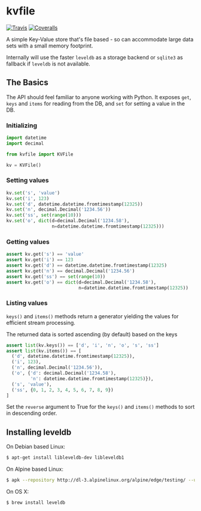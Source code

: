 # kvfile

[![Travis](https://img.shields.io/travis/akariv/kvfile/master.svg)](https://travis-ci.org/akariv/kvfile)
[![Coveralls](http://img.shields.io/coveralls/akariv/kvfile.svg?branch=master)](https://coveralls.io/r/akariv/kvfile?branch=master)

A simple Key-Value store that's file based - so can accommodate large data sets with a small memory footprint.

Internally will use the faster `leveldb` as a storage backend or `sqlite3` as fallback if `leveldb` is not available.

## The Basics

The API should feel familiar to anyone working with Python.
It exposes `get`, `keys` and `items` for reading from the DB, and `set` for setting a value in the DB.

### Initializing

```python
import datetime
import decimal

from kvfile import KVFile

kv = KVFile()
```

### Setting values

```python
kv.set('s', 'value')
kv.set('i', 123)
kv.set('d', datetime.datetime.fromtimestamp(12325))
kv.set('n', decimal.Decimal('1234.56'))
kv.set('ss', set(range(10)))
kv.set('o', dict(d=decimal.Decimal('1234.58'), 
                 n=datetime.datetime.fromtimestamp(12325)))
```

### Getting values

```python
assert kv.get('s') == 'value'
assert kv.get('i') == 123
assert kv.get('d') == datetime.datetime.fromtimestamp(12325)
assert kv.get('n') == decimal.Decimal('1234.56')
assert kv.get('ss') == set(range(10))
assert kv.get('o') == dict(d=decimal.Decimal('1234.58'), 
                           n=datetime.datetime.fromtimestamp(12325))
```

### Listing values

`keys()` and `items()` methods return a generator yielding the values for efficient stream processing.

The returned data is sorted ascending (by default) based on the keys

```python
assert list(kv.keys()) == ['d', 'i', 'n', 'o', 's', 'ss']
assert list(kv.items()) == [
  ('d', datetime.datetime.fromtimestamp(12325)), 
  ('i', 123), 
  ('n', decimal.Decimal('1234.56')), 
  ('o', {'d': decimal.Decimal('1234.58'), 
         'n': datetime.datetime.fromtimestamp(12325)}), 
  ('s', 'value'), 
  ('ss', {0, 1, 2, 3, 4, 5, 6, 7, 8, 9})
]
```

Set the `reverse` argument to True for the `keys()` and `items()` methods to sort in descending order.


## Installing leveldb

On Debian based Linux:
```bash
$ apt-get install libleveldb-dev libleveldb1
```

On Alpine based Linux:
```bash
$ apk --repository http://dl-3.alpinelinux.org/alpine/edge/testing/ --update add leveldb leveldb-dev
```

On OS X:
```bash
$ brew install leveldb
```

